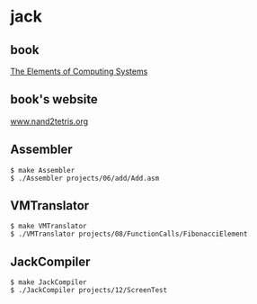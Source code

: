 # jack

## book
[The Elements of Computing Systems](https://book.douban.com/subject/1998645/)

## book's website
www.nand2tetris.org

## Assembler
```
$ make Assembler
$ ./Assembler projects/06/add/Add.asm 
```

## VMTranslator
```
$ make VMTranslator
$ ./VMTranslator projects/08/FunctionCalls/FibonacciElement
```

## JackCompiler
```
$ make JackCompiler
$ ./JackCompiler projects/12/ScreenTest
```

